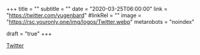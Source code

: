 +++
title = ""
subtitle = ""
date = "2020-03-25T06:00:00"
link = "https://twitter.com/yugenbard"
#linkRel = ""
image = "https://rsc.youronly.one/img/logos/Twitter.webp"
metarobots = "noindex"

draft = "true"
+++

<a href="https://twitter.com/yugenbard" rel="me noopener external nofollow" referrerpolicy="strict-origin-when-cross-origin">Twitter</a>

